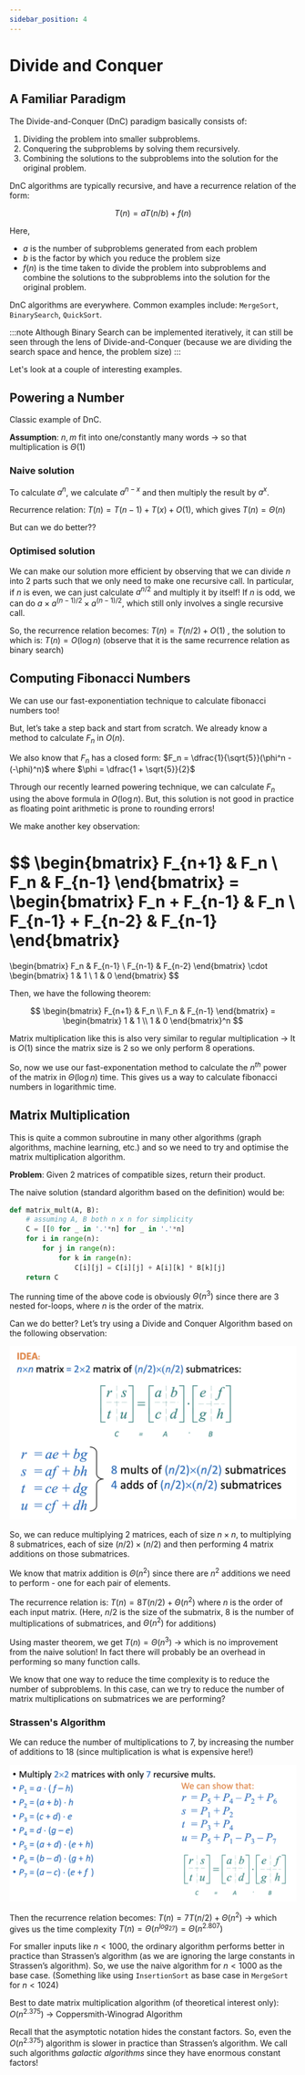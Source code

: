 ```yaml
---
sidebar_position: 4
---
```


# Divide and Conquer

## A Familiar Paradigm

The Divide-and-Conquer (DnC) paradigm basically consists of:

1. Dividing the problem into smaller subproblems.
2. Conquering the subproblems by solving them recursively.
3. Combining the solutions to the subproblems into the solution for the original problem.

DnC algorithms are typically recursive, and have a recurrence relation of the form:

$$
T(n) = aT(n/b) + f(n)
$$

Here,

- $a$ is the number of subproblems generated from each problem
- $b$ is the factor by which you reduce the problem size
- $f(n)$ is the time taken to divide the problem into subproblems and combine the solutions to the subproblems into the solution for the original problem.

DnC algorithms are everywhere. Common examples include: `MergeSort`, `BinarySearch`, `QuickSort`.

:::note
Although Binary Search can be implemented iteratively, it can still be seen through the lens of Divide-and-Conquer (because we are dividing the search space and hence, the problem size)
:::

Let's look at a couple of interesting examples.

## Powering a Number

Classic example of DnC.

**Assumption**: $n,m$ fit into one/constantly many words → so that multiplication is $\Theta(1)$

### Naive solution

To calculate $a^n$, we calculate $a^{n-x}$ and then multiply the result by $a^x$.

Recurrence relation: $T(n) = T(n-1) + T(x) + O(1)$, which gives $T(n) = \Theta(n)$

But can we do better??

### Optimised solution

We can make our solution more efficient by observing that we can divide $n$ into 2 parts such that we only need to make one recursive call. In particular, if $n$ is even, we can just calculate $a^{n/2}$ and multiply it by itself! If $n$ is odd, we can do $a \times a^{(n-1)/2} \times a^{(n-1)/2}$, which still only involves a single recursive call.

So, the recurrence relation becomes: $T(n) = T(n/2) + O(1)$ , the solution to which is: $T(n) = O(\log n)$ (observe that it is the same recurrence relation as binary search)

## Computing Fibonacci Numbers

We can use our fast-exponentiation technique to calculate fibonacci numbers too!

But, let’s take a step back and start from scratch. We already know a method to calculate $F_n$ in $O(n)$.

We also know that $F_n$ has a closed form: $F_n = \dfrac{1}{\sqrt{5}}(\phi^n - (-\phi)^n)$ where $\phi = \dfrac{1 + \sqrt{5}}{2}$

Through our recently learned powering technique, we can calculate $F_n$ using the above formula in $O(\log n)$. But, this solution is not good in practice as floating point arithmetic is prone to rounding errors!

We make another key observation:

$$
\begin{bmatrix}
F_{n+1} & F_n \\
F_n & F_{n-1}
\end{bmatrix} =
\begin{bmatrix}
F_n + F_{n-1} & F_n \\
F_{n-1} + F_{n-2} & F_{n-1}
\end{bmatrix}
=
\begin{bmatrix}
F_n & F_{n-1} \\
F_{n-1} & F_{n-2}
\end{bmatrix} \cdot
\begin{bmatrix}
1 & 1 \\
1 & 0
\end{bmatrix}
$$

Then, we have the following theorem:

$$
\begin{bmatrix}
F_{n+1} & F_n \\
F_n & F_{n-1}
\end{bmatrix} =
\begin{bmatrix}
1 & 1 \\
1 & 0
\end{bmatrix}^n
$$

Matrix multiplication like this is also very similar to regular multiplication → It is $O(1)$ since the matrix size is $2$ so we only perform $8$ operations.

So, now we use our fast-exponentation method to calculate the $n^{th}$ power of the matrix in $\Theta(\log n)$ time. This gives us a way to calculate fibonacci numbers in logarithmic time.

## Matrix Multiplication

This is quite a common subroutine in many other algorithms (graph algorithms, machine learning, etc.) and so we need to try and optimise the matrix multiplication algorithm.

**Problem**: Given 2 matrices of compatible sizes, return their product.

The naive solution (standard algorithm based on the definition) would be:

```python
def matrix_mult(A, B):
	# assuming A, B both n x n for simplicity
	C = [[0 for _ in '.'*n] for _ in '.'*n]
	for i in range(n):
		for j in range(n):
			for k in range(n):
				C[i][j] = C[i][j] + A[i][k] * B[k][j]
	return C
```

The running time of the above code is obviously $\Theta(n^3)$ since there are 3 nested for-loops, where $n$ is the order of the matrix.

Can we do better? Let’s try using a Divide and Conquer Algorithm based on the following observation:

![Matrix Multiplication Idea](./assets/mat-mult-idea.png)

So, we can reduce multiplying 2 matrices, each of size $n \times n$, to multiplying $8$ submatrices, each of size $(n/2) \times (n/2)$ and then performing $4$ matrix additions on those submatrices.

We know that matrix addition is $\Theta(n^2)$ since there are $n^2$ additions we need to perform - one for each pair of elements.

The recurrence relation is: $T(n) = 8T(n/2) + \Theta(n^2)$ where $n$ is the order of each input matrix. (Here, $n/2$ is the size of the submatrix, $8$ is the number of multiplications of submatrices, and $\Theta(n^2)$ for additions)

Using master theorem, we get $T(n) = \Theta(n^3)$ → which is no improvement from the naive solution! In fact there will probably be an overhead in performing so many function calls.

We know that one way to reduce the time complexity is to reduce the number of subproblems. In this case, can we try to reduce the number of matrix multiplications on submatrices we are performing?

### Strassen's Algorithm

We can reduce the number of multiplications to $7$, by increasing the number of additions to 18 (since multiplication is what is expensive here!)

![Strassen's Algorithm](./assets/strassen.png)

Then the recurrence relation becomes: $T(n) = 7T(n/2) + \Theta(n^2)$ → which gives us the time complexity $T(n) = \Theta(n^{log_27}) = \Theta(n^{2.807})$

For smaller inputs like $n < 1000$, the ordinary algorithm performs better in practice than Strassen’s algorithm (as we are ignoring the large constants in Strassen’s algorithm). So, we use the naive algorithm for $n < 1000$ as the base case. (Something like using `InsertionSort` as base case in `MergeSort` for $n < 1024$)

Best to date matrix multiplication algorithm (of theoretical interest only): $O(n^{2.375})$ → Coppersmith-Winograd Algorithm

Recall that the asymptotic notation hides the constant factors. So, even the $O(n^{2.375})$ algorithm is slower in practice than Strassen’s algorithm. We call such algorithms _galactic algorithms_ since they have enormous constant factors!
